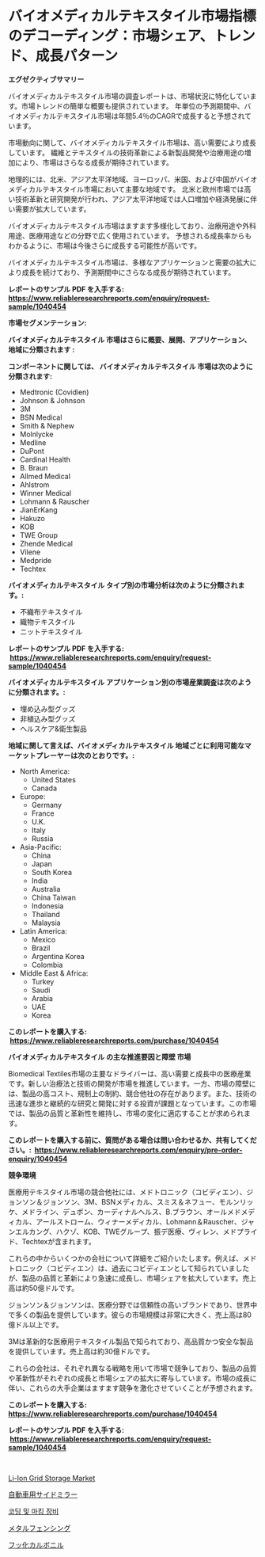 <p><h1>バイオメディカルテキスタイル市場指標のデコーディング：市場シェア、トレンド、成長パターン</h1></p><p><strong>エグゼクティブサマリー</strong></p>
<p><p>バイオメディカルテキスタイル市場の調査レポートは、市場状況に特化しています。市場トレンドの簡単な概要も提供されています。 年単位の予測期間中、バイオメディカルテキスタイル市場は年間5.4％のCAGRで成長すると予想されています。</p><p>市場動向に関して、バイオメディカルテキスタイル市場は、高い需要により成長しています。 繊維とテキスタイルの技術革新による新製品開発や治療用途の増加により、市場はさらなる成長が期待されています。</p><p>地理的には、北米、アジア太平洋地域、ヨーロッパ、米国、および中国がバイオメディカルテキスタイル市場において主要な地域です。 北米と欧州市場では高い技術革新と研究開発が行われ、アジア太平洋地域では人口増加や経済発展に伴い需要が拡大しています。</p><p>バイオメディカルテキスタイル市場はますます多様化しており、治療用途や外科用途、医療用途などの分野で広く使用されています。 予想される成長率からもわかるように、市場は今後さらに成長する可能性が高いです。</p><p>バイオメディカルテキスタイル市場は、多様なアプリケーションと需要の拡大により成長を続けており、予測期間中にさらなる成長が期待されています。</p></p>
<p><strong>レポートのサンプル PDF を入手する: <a href="https://www.reliableresearchreports.com/enquiry/request-sample/1040454">https://www.reliableresearchreports.com/enquiry/request-sample/1040454</a></strong></p>
<p><strong>市場セグメンテーション:</strong></p>
<p><strong> バイオメディカルテキスタイル 市場はさらに概要、展開、アプリケーション、地域に分類されます :</strong></p>
<p><strong>コンポーネントに関しては、 バイオメディカルテキスタイル 市場は次のように分類されます: &nbsp;</strong></p>
<p><ul><li>Medtronic (Covidien)</li><li>Johnson & Johnson</li><li>3M</li><li>BSN Medical</li><li>Smith & Nephew</li><li>Molnlycke</li><li>Medline</li><li>DuPont</li><li>Cardinal Health</li><li>B. Braun</li><li>Allmed Medical</li><li>Ahlstrom</li><li>Winner Medical</li><li>Lohmann & Rauscher</li><li>JianErKang</li><li>Hakuzo</li><li>KOB</li><li>TWE Group</li><li>Zhende Medical</li><li>Vilene</li><li>Medpride</li><li>Techtex</li></ul></p>
<p><strong> バイオメディカルテキスタイル タイプ別の市場分析は次のように分類されます。:</strong></p>
<p><ul><li>不織布テキスタイル</li><li>織物テキスタイル</li><li>ニットテキスタイル</li></ul></p>
<p><strong>レポートのサンプル PDF を入手する: &nbsp;<a href="https://www.reliableresearchreports.com/enquiry/request-sample/1040454">https://www.reliableresearchreports.com/enquiry/request-sample/1040454</a></strong></p>
<p><strong> バイオメディカルテキスタイル アプリケーション別の市場産業調査は次のように分類されます。:</strong></p>
<p><ul><li>埋め込み型グッズ</li><li>非植込み型グッズ</li><li>ヘルスケア&衛生製品</li></ul></p>
<p><strong>地域に関して言えば、バイオメディカルテキスタイル 地域ごとに利用可能なマーケットプレーヤーは次のとおりです。:</strong></p>
<p><ul>
    <li>
        North America:
        <ul>
            <li>United States</li>
            <li>Canada</li>
        </ul>
    </li>
    <li>
        Europe:
        <ul>
            <li>Germany</li>
            <li>France</li>
            <li>U.K.</li>
            <li>Italy</li>
            <li>Russia</li>
        </ul>
    </li>
    <li>
        Asia-Pacific:
        <ul>
            <li>China</li>
            <li>Japan</li>
            <li>South Korea</li>
            <li>India</li>
            <li>Australia</li>
            <li>China Taiwan</li>
            <li>Indonesia</li>
            <li>Thailand</li>
            <li>Malaysia</li>
        </ul>
    </li>
    <li>
        Latin America:
        <ul>
            <li>Mexico</li>
            <li>Brazil</li>
            <li>Argentina Korea</li>
            <li>Colombia</li>
        </ul>
    </li>
    <li>
        Middle East & Africa:
        <ul>
            <li>Turkey</li>
            <li>Saudi</li>
            <li>Arabia</li>
            <li>UAE</li>
            <li>Korea</li>
        </ul>
    </li>
    </ul></p>
<p><strong>このレポートを購入する: &nbsp;<a href="https://www.reliableresearchreports.com/purchase/1040454">https://www.reliableresearchreports.com/purchase/1040454</a></strong></p>
<p><strong>バイオメディカルテキスタイル の主な推進要因と障壁 市場</strong></p>
<p><p>Biomedical Textiles市場の主要なドライバーは、高い需要と成長中の医療産業です。新しい治療法と技術の開発が市場を推進しています。一方、市場の障壁には、製品の高コスト、規制上の制約、競合他社の存在があります。また、技術の迅速な進歩と継続的な研究と開発に対する投資が課題となっています。この市場では、製品の品質と革新性を維持し、市場の変化に適応することが求められます。</p></p>
<p><strong>このレポートを購入する前に、質問がある場合は問い合わせるか、共有してください。:&nbsp; <a href="https://www.reliableresearchreports.com/enquiry/pre-order-enquiry/1040454">https://www.reliableresearchreports.com/enquiry/pre-order-enquiry/1040454</a></strong></p>
<p><strong>競争環境</strong></p>
<p><p>医療用テキスタイル市場の競合他社には、メドトロニック（コビディエン）、ジョンソン＆ジョンソン、3M、BSNメディカル、スミス＆ネフュー、モルンリッケ、メドライン、デュポン、カーディナルヘルス、B.ブラウン、オールメドメディカル、アールストローム、ウィナーメディカル、Lohmann＆Rauscher、ジャンエルカング、ハクゾ、KOB、TWEグループ、振デ医療、ヴィレン、メドプライド、Techtexが含まれます。</p><p>これらの中からいくつかの会社について詳細をご紹介いたします。例えば、メドトロニック（コビディエン）は、過去にコビディエンとして知られていましたが、製品の品質と革新により急速に成長し、市場シェアを拡大しています。売上高は約50億ドルです。</p><p>ジョンソン＆ジョンソンは、医療分野では信頼性の高いブランドであり、世界中で多くの製品を提供しています。彼らの市場規模は非常に大きく、売上高は80億ドル以上です。</p><p>3Mは革新的な医療用テキスタイル製品で知られており、高品質かつ安全な製品を提供しています。売上高は約30億ドルです。</p><p>これらの会社は、それぞれ異なる戦略を用いて市場で競争しており、製品の品質や革新性がそれぞれの成長と市場シェアの拡大に寄与しています。市場の成長に伴い、これらの大手企業はますます競争を激化させていくことが予想されます。</p></p>
<p><strong>このレポートを購入する: &nbsp; <a href="https://www.reliableresearchreports.com/purchase/1040454">https://www.reliableresearchreports.com/purchase/1040454</a></strong></p>
<p><strong>レポートのサンプル PDF を入手する: &nbsp;<a href="https://www.reliableresearchreports.com/enquiry/request-sample/1040454">https://www.reliableresearchreports.com/enquiry/request-sample/1040454</a></strong><strong></strong></p>
<p>&nbsp;</p>
<p><p><a href="https://view.publitas.com/reportprime-1/li-ion-grid-storage-market-challenges-opportunities-and-growth-drivers-and-major-market-players-forecasted-for-period-from-2024-2031/">Li-Ion Grid Storage Market</a></p><p><a href="https://medium.com/@emmittkutch2023/%E8%87%AA%E5%8B%95%E8%BB%8A%E3%81%AE%E3%82%B5%E3%82%A4%E3%83%89%E3%83%9F%E3%83%A9%E3%83%BC%E5%B8%82%E5%A0%B4-2031%E5%B9%B4%E3%81%BE%E3%81%A7%E3%81%AE%E6%88%90%E5%8A%9F%E3%81%97%E3%81%9F%E3%83%93%E3%82%B8%E3%83%8D%E3%82%B9%E6%88%A6%E7%95%A5%E3%81%AE%E9%8D%B5-5298b63e0a54">自動車用サイドミラー</a></p><p><a href="https://github.com/vsr06p4p49/Market-Research-Report-List-1/blob/main/8659360189831.md">코딩 및 마킹 장비</a></p><p><a href="https://github.com/mreklxf44233/Market-Research-Report-List-1/blob/main/1187854189955.md">メタルフェンシング</a></p><p><a href="https://github.com/cbigkbh02719/Market-Research-Report-List-1/blob/main/8185583189956.md">フッ化カルボニル</a></p></p>